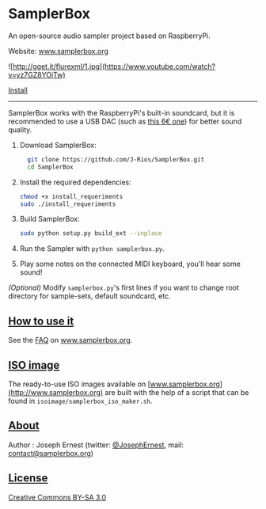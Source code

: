 SamplerBox
==========

An open-source audio sampler project based on RaspberryPi.

Website: www.samplerbox.org

![http://gget.it/flurexml/1.jpg](https://www.youtube.com/watch?v=yz7GZ8YOjTw)

[Install](#install)

----

SamplerBox works with the RaspberryPi's built-in soundcard, but it is recommended to use a USB DAC (such as [this 6€ one](http://www.ebay.fr/itm/1Pc-PCM2704-5V-Mini-USB-Alimente-Sound-Carte-DAC-decodeur-Board-pr-ordinateur-PC-/231334667385?pt=LH_DefaultDomain_71&hash=item35dc9ee479)) for better sound quality.

1. Download SamplerBox:

    ```bash
      git clone https://github.com/J-Rios/SamplerBox.git
      cd SamplerBox
    ```

2. Install the required dependencies:

    ```bash
    chmod +x install_requeriments
    sudo ./install_requeriments
    ```

3. Build SamplerBox:

    ```bash
    sudo python setup.py build_ext --inplace
    ```

4. Run the Sampler with `python samplerbox.py`.

5. Play some notes on the connected MIDI keyboard, you'll hear some sound!

*(Optional)*  Modify `samplerbox.py`'s first lines if you want to change root directory for sample-sets, default soundcard, etc.

[How to use it](#howto)
----

See the [FAQ](http://www.samplerbox.org/faq) on www.samplerbox.org.

[ISO image](#isoimage)
----

The ready-to-use ISO images available on [www.samplerbox.org](http://www.samplerbox.org) are built with the help of a script that can be found in `isoimage/samplerbox_iso_maker.sh`.

[About](#about)
----

Author : Joseph Ernest (twitter: [@JosephErnest](http:/twitter.com/JosephErnest), mail: [contact@samplerbox.org](mailto:contact@samplerbox.org))

[License](#license)
----

[Creative Commons BY-SA 3.0](http://creativecommons.org/licenses/by-sa/3.0/)
